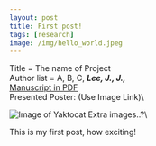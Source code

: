 ```yaml
---
layout: post
title: First post!
tags: [research]
image: /img/hello_world.jpeg
---
```


Title = The name of Project\
Author list = A, B, C,  *__Lee, J., J.,__*\
[Manuscript in PDF](https://www.google.com)\
Presented Poster: (Use Image Link)\



![Image of Yaktocat](https://octodex.github.com/images/yaktocat.png)
Extra images..?\



This is my first post, how exciting!
